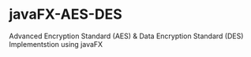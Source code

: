 # javaFX-AES-DES

Advanced Encryption Standard (AES) & Data Encryption Standard (DES) Implementstion using javaFX

